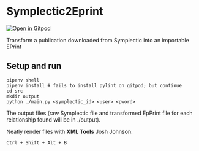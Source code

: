 # Symplectic2Eprint

[![Open in Gitpod](https://gitpod.io/button/open-in-gitpod.svg)](https://gitpod.io/#https://github.com/S-Stephen/Symplectic2Eprint)

Transform a publication downloaded from Symplectic into an importable EPrint

## Setup and run

```
pipenv shell
pipenv install # fails to install pylint on gitpod; but continue
cd src
mkdir output
python ./main.py <symplectic_id> <user> <pword>
```

The output files (raw Symplectic file and transformed EpPrint file for each relationship found will be in ./output).

Neatly render files with __XML Tools__ Josh Johnson:

```
Ctrl + Shift + Alt + B
```

